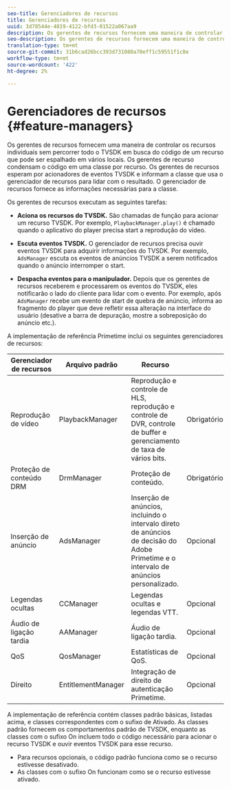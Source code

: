 ```yaml
---
seo-title: Gerenciadores de recursos
title: Gerenciadores de recursos
uuid: 3d78544e-4819-4122-bfd3-01522a067aa9
description: Os gerentes de recursos fornecem uma maneira de controlar os recursos individuais sem percorrer todo o TVSDK em busca do código de um recurso que pode ser espalhado em vários locais.
seo-description: Os gerentes de recursos fornecem uma maneira de controlar os recursos individuais sem percorrer todo o TVSDK em busca do código de um recurso que pode ser espalhado em vários locais.
translation-type: tm+mt
source-git-commit: 31b6cad26bcc393d731080a70eff1c59551f1c8e
workflow-type: tm+mt
source-wordcount: '422'
ht-degree: 2%

---
```



# Gerenciadores de recursos {#feature-managers}

Os gerentes de recursos fornecem uma maneira de controlar os recursos individuais sem percorrer todo o TVSDK em busca do código de um recurso que pode ser espalhado em vários locais. Os gerentes de recurso condensam o código em uma classe por recurso. Os gerentes de recursos esperam por acionadores de eventos TVSDK e informam a classe que usa o gerenciador de recursos para lidar com o resultado. O gerenciador de recursos fornece as informações necessárias para a classe.

Os gerentes de recursos executam as seguintes tarefas:

* **Aciona os recursos do TVSDK.**
São chamadas de função para acionar um recurso TVSDK. Por exemplo, 
`PlaybackManager.play()` é chamado quando o aplicativo do player precisa start a reprodução do vídeo.

* **Escuta eventos TVSDK.**
O gerenciador de recursos precisa ouvir eventos TVSDK para adquirir informações do TVSDK. Por exemplo, 
`AdsManager` escuta os eventos de anúncios TVSDK a serem notificados quando o anúncio interromper o start.

* **Despacha eventos para o manipulador.**
Depois que os gerentes de recursos receberem e processarem os eventos do TVSDK, eles notificarão o lado do cliente para lidar com o evento. Por exemplo, após 
`AdsManager` recebe um evento de start de quebra de anúncio, informa ao fragmento do player que deve refletir essa alteração na interface do usuário (desative a barra de depuração, mostre a sobreposição do anúncio etc.).

A implementação de referência Primetime inclui os seguintes gerenciadores de recursos:

| Gerenciador de recursos | Arquivo padrão | Recurso |  |
|---|---|---|---|
| Reprodução de vídeo | PlaybackManager | Reprodução e controle de HLS, reprodução e controle de DVR, controle de buffer e gerenciamento de taxa de vários bits. | Obrigatório |
| Proteção de conteúdo DRM | DrmManager | Proteção de conteúdo. | Obrigatório |
| Inserção de anúncio | AdsManager | Inserção de anúncios, incluindo o intervalo direto de anúncios de decisão do Adobe Primetime e o intervalo de anúncios personalizado. | Opcional |
| Legendas ocultas | CCManager | Legendas ocultas e legendas VTT. | Opcional |
| Áudio de ligação tardia | AAManager | Áudio de ligação tardia. | Opcional |
| QoS | QosManager | Estatísticas de QoS. | Opcional |
| Direito | EntitlementManager | Integração de direito de autenticação Primetime. | Opcional |

A implementação de referência contém classes padrão básicas, listadas acima, e classes correspondentes com o sufixo de Ativado. As classes padrão fornecem os comportamentos padrão de TVSDK, enquanto as classes com o sufixo On incluem todo o código necessário para acionar o recurso TVSDK e ouvir eventos TVSDK para esse recurso.

* Para recursos opcionais, o código padrão funciona como se o recurso estivesse desativado.
* As classes com o sufixo On funcionam como se o recurso estivesse ativado.